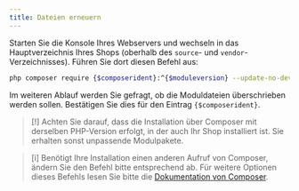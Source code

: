 ```yaml
---
title: Dateien erneuern
---
```


Starten Sie die Konsole Ihres Webservers und wechseln in das Hauptverzeichnis Ihres 
Shops (oberhalb des `source`- und `vendor`-Verzeichnisses). Führen Sie dort diesen Befehl aus:

```bash
php composer require {$composerident}:^{$moduleversion} --update-no-dev
```

Im weiteren Ablauf werden Sie gefragt, ob die Moduldateien überschrieben werden sollen. Bestätigen Sie dies für den Eintrag `{$composerident}`.

> [!] Achten Sie darauf, dass die Installation über Composer mit derselben PHP-Version erfolgt, in der auch Ihr Shop installiert ist. Sie erhalten sonst unpassende Modulpakete.

> [i] Benötigt Ihre Installation einen anderen Aufruf von Composer, ändern Sie den Befehl bitte entsprechend ab. Für weitere Optionen dieses Befehls lesen Sie bitte die [Dokumentation von Composer](https://getcomposer.org/doc/03-cli.md#require).
